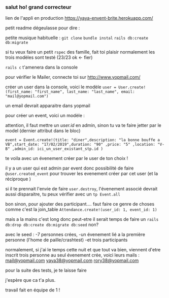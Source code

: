 ### salut ho! grand correcteur


lien de l'appli en production
https://yaya-envent-brite.herokuapp.com/




petit readme dégeulasse pour dire :

petite musique habituelle :
`git clone`
`bundle instal`
`rails db:create db:migrate`


si tu veux faire un petit `rspec` des famille, fait toi plaisir
normalement les trois modèles sont testé (23/23 ok <- fier)

`rails c` t'amenera dans la console


pour vérifier le Mailer,
connecte toi sur http://www.yopmail.com/

créer un user dans la console, voici le modèle
`user = User.create!(first_name: "first_name", last_name: "last_name", email: "mail@yopmail.com")`

un email devrait apparaitre dans yopmail



pour créer un event, voici un modèle :

attention, il faut mettre un _user.id_ en admin, sinon tu va te faire jetter par le model (dernier attribut dans le bloc)

`event = Event.create!(title: "diner",description: "la bonne bouffe a VB",start_date: "17/02/2019",duration: "90" ,price: "5" ,location: "V-B" ,admin_id: ici_un_user_existant_stp.id )`

te voila avec un évenement créer par le user de ton choix !

il y a un user qui est admin par event
donc possibilité de faire
`@user.created_event`
pour trouver les evenement créer par cet user (et la réciproque )

si il te prennait l'envie de faire `user.destroy`,
l'évenement associé devrait aussi disparaitre, tu peux vérifier avec un 
`tp Event.all`




bon sinon, pour ajouter des participant....
faut faire ce genre de choses comme c'est la join_table
`Attendance.create!(user_id: 1, event_id: 1)`



mais a la mains c'est long donc peut-etre il serait temps de faire un 
`rails db:drop db:create db:migrate db:seed`  non?

avec le seed :
-7 personnes crées, 
-un évenement lié a la première personne (l'home de paille/crashtest) 
-et trois participants

normalement, si j'ai le temps cette nuit et que tout va bien, viennent d'etre inscrit trois personne au seul évenement crée, voici leurs mails : 
mail@yopmail.com
yaya38@yopmail.com
rory38@yopmail.com



pour la suite des tests, je te laisse faire


j'espère que ca t'a plus.

























travail fait en équipe de 1 !




